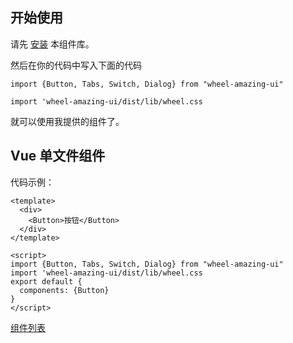 ## 开始使用
请先 [安装](#/doc/install) 本组件库。

然后在你的代码中写入下面的代码

`import {Button, Tabs, Switch, Dialog} from "wheel-amazing-ui"`

`import 'wheel-amazing-ui/dist/lib/wheel.css`

就可以使用我提供的组件了。

## Vue 单文件组件

代码示例：
```
<template>
  <div>
    <Button>按钮</Button>
  </div>
</template>

<script>
import {Button, Tabs, Switch, Dialog} from "wheel-amazing-ui"
import 'wheel-amazing-ui/dist/lib/wheel.css
export default {
  components: {Button}
}
</script>
```
[组件列表](#/doc/button)
